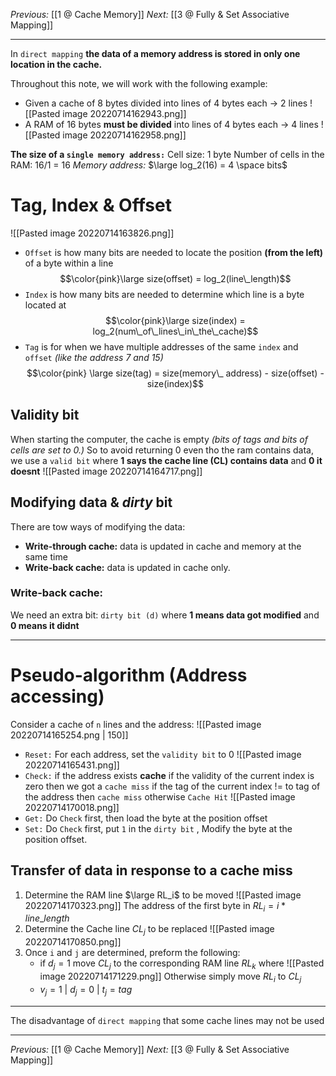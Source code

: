 _Previous:_ [[1 @ Cache Memory]]
_Next:_ [[3 @ Fully & Set Associative Mapping]]

---

In `direct mapping` **the data of a memory address is stored in only one location in the cache.**

Throughout this note, we will work with the following example: 
- Given a cache of 8 bytes divided into lines of 4 bytes each -> 2 lines
	![[Pasted image 20220714162943.png]]
- A RAM of 16 bytes **must be divided** into lines of 4 bytes each -> 4 lines
![[Pasted image 20220714162958.png]]

**The size of a `single memory address:`**
Cell size: 1 byte
Number of cells in the RAM: 16/1 = 16
*Memory address:* $\large log_2(16) = 4 \space bits$

# Tag, Index & Offset
![[Pasted image 20220714163826.png]]

- `Offset` is how many bits are needed to locate the position **(from the left)** of a byte within a line
$$\color{pink}\large size(offset) = log_2(line\_length)$$
- `Index` is how many bits are needed to determine which line is a byte located at
$$\color{pink}\large size(index) = log_2(num\_of\_lines\_in\_the\_cache)$$
- `Tag` is for when we have multiple addresses of the same `index` and `offset` _(like the address 7 and 15)_
$$\color{pink} \large size(tag) = size(memory\_ address) - size(offset) - size(index)$$
## Validity bit
When starting the computer, the cache is empty *(bits of tags and bits of cells are set to 0.)*
So to avoid returning 0 even tho the ram contains data, we use a `valid bit` where  **1 says the cache line (CL) contains data** and **0 it doesnt**
 ![[Pasted image 20220714164717.png]]

## Modifying data & _dirty_ bit
There are tow ways of modifying the data:
- **Write-through cache:** data is updated in cache and memory at the same time
- **Write-back cache:** data is updated in cache only.

### Write-back cache:
We need an extra bit: `dirty bit (d)` where **1 means data got modified** and **0 means it didnt**

---

# Pseudo-algorithm (Address accessing)
Consider a cache of `n` lines and the address: 
![[Pasted image 20220714165254.png | 150]]

- `Reset:`
For each address, set the `validity bit` to 0
![[Pasted image 20220714165431.png]]
- `Check:` if the address exists **cache**
if the validity of the current index is zero then we got a `cache miss`
if the tag of the current index != to tag of the address then `cache miss`
otherwise `Cache Hit`
![[Pasted image 20220714170018.png]]
- `Get:`
Do `Check` first, then load the byte at the position offset
- `Set:`
Do `Check` first, put `1` in the `dirty bit` , Modify the byte at the position offset.

## Transfer of data in response to a cache miss
1. Determine the RAM line $\large RL_i$ to be moved
	![[Pasted image 20220714170323.png]]
The address of the first byte in $RL_i = i*line\_length$ 
2. Determine the Cache line $CL_j$ to be replaced
![[Pasted image 20220714170850.png]]
3. Once `i` and `j` are determined, preform the following:
	- if $d_j =1$ move $CL_j$ to the corresponding RAM line $RL_k$ where 
	![[Pasted image 20220714171229.png]]
	Otherwise simply move $RL_i$ to $CL_j$
	- $v_j = 1$  |  $d_j = 0$ | $t_j = tag$

--- 

The disadvantage of `direct mapping` that some cache lines may not be used

---

_Previous:_ [[1 @ Cache Memory]]
_Next:_ [[3 @ Fully & Set Associative Mapping]]